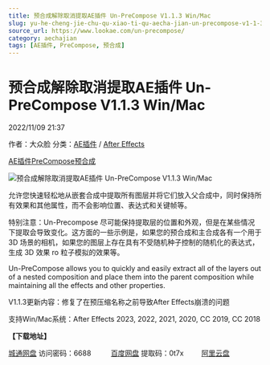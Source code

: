 ```yaml
---
title: 预合成解除取消提取AE插件 Un-PreCompose V1.1.3 Win/Mac
slug: yu-he-cheng-jie-chu-qu-xiao-ti-qu-aecha-jian-un-precompose-v1-1-3-win-mac
source_url: https://www.lookae.com/un-precompose/
category: aechajian
tags: [AE插件, PreCompose, 预合成]
---
```

# 预合成解除取消提取AE插件 Un-PreCompose V1.1.3 Win/Mac

2022/11/09 21:37

作者：大众脸
分类：[AE插件](https://www.lookae.com/after-effects/aechajian/) / [After Effects](https://www.lookae.com/after-effects/)

[AE插件](https://www.lookae.com/tag/ae%e6%8f%92%e4%bb%b6/)[PreCompose](https://www.lookae.com/tag/precompose/)[预合成](https://www.lookae.com/tag/%e9%a2%84%e5%90%88%e6%88%90/)

![预合成解除取消提取AE插件 Un-PreCompose V1.1.3 Win/Mac](https://www.lookae.com/wp-content/uploads/2022/11/unprecompose.jpg "预合成解除取消提取AE插件 Un-PreCompose V1.1.3 Win/Mac-LookAE.com")

允许您快速轻松地从嵌套合成中提取所有图层并将它们放入父合成中，同时保持所有效果和其他属性，而不会影响位置、表达式和关键帧等。

特别注意：Un-Precompose 尽可能保持提取层的位置和外观，但是在某些情况下提取会导致变化。这方面的一些示例是，如果您的预合成和主合成各有一个用于 3D 场景的相机，如果您的图层上存在具有不受随机种子控制的随机化的表达式，生成 3D 效果 ro 粒子模拟的效果等。

Un-PreCompose allows you to quickly and easily extract all of the layers out of a nested composition and place them into the parent composition while maintaining all the effects and other properties.

V1.1.3更新内容：修复了在预压缩名称之前导致After Effects崩溃的问题

支持Win/Mac系统：After Effects 2023, 2022, 2021, 2020, CC 2019, CC 2018

**【下载地址】**

[城通网盘](https://url70.ctfile.com/f/2827370-722201082-870d98?p=4431) 访问密码：6688          [百度网盘](https://pan.baidu.com/s/1pva5rwWAwe3QKS7-OLIOSA?pwd=0t7x) 提取码：0t7x         [阿里云盘](https://www.aliyundrive.com/s/oHCH7MAti9N)
